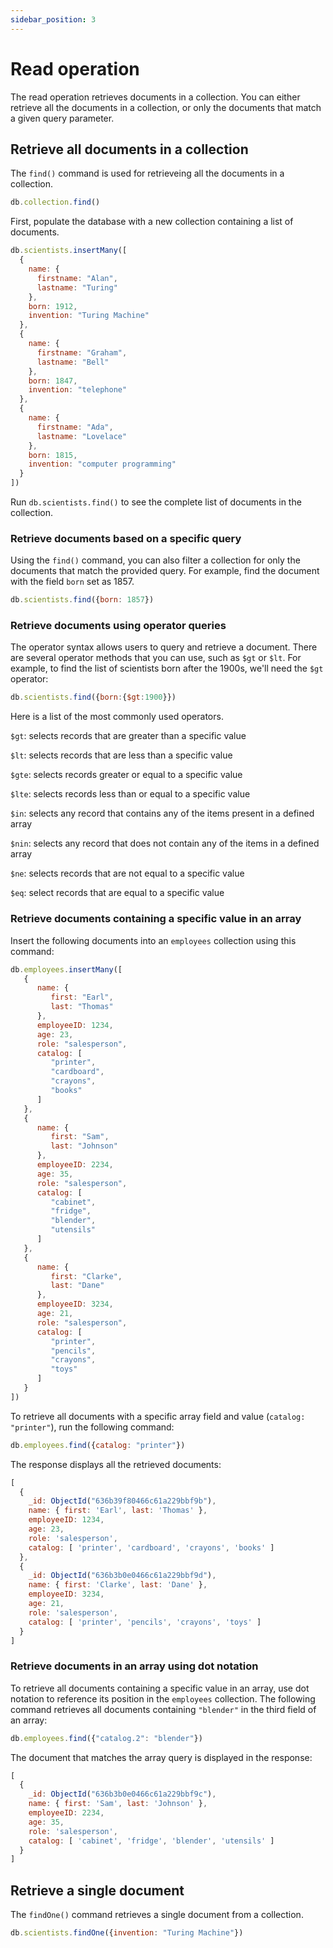 ```yaml
---
sidebar_position: 3
---
```


# Read operation

The read operation retrieves documents in a collection.
You can either retrieve all the documents in a collection, or only the documents that match a given query parameter.

## Retrieve all documents in a collection

The `find()` command is used for retrieveing all the documents in a collection.

```js
db.collection.find()
```

First, populate the database with a new collection containing a list of documents.

```js
db.scientists.insertMany([
  {
    name: {
      firstname: "Alan",
      lastname: "Turing"
    },
    born: 1912,
    invention: "Turing Machine"
  },
  {
    name: {
      firstname: "Graham",
      lastname: "Bell"
    },
    born: 1847,
    invention: "telephone"
  },
  {
    name: {
      firstname: "Ada",
      lastname: "Lovelace"
    },
    born: 1815,
    invention: "computer programming"
  }
])
```

Run `db.scientists.find()` to see the complete list of documents in the collection.

### Retrieve documents based on a specific query

Using the `find()` command, you can also filter a collection for only the documents that match the provided query.
For example, find the document with the field `born` set as 1857.

```js
db.scientists.find({born: 1857})
```

### Retrieve documents using operator queries

The operator syntax allows users to query and retrieve a document.
There are several operator methods that you can use, such as `$gt` or `$lt`.
For example, to find the list of scientists born after the 1900s, we'll need the `$gt` operator:

```js
db.scientists.find({born:{$gt:1900}})
```

Here is a list of the most commonly used operators.

`$gt`: selects records that are greater than a specific value

`$lt`:  selects records that are less than a specific value

`$gte`: selects records greater or equal to a specific value

`$lte`: selects records less than or equal to a specific value

`$in`: selects any record that contains any of the items present in a defined array

`$nin`: selects any record that does not contain any of the items in a defined array

`$ne`: selects records that are not equal to a specific value

`$eq`: select records that are equal to a specific value

### Retrieve documents containing a specific value in an array

Insert the following documents into an `employees` collection using this command:

```js
db.employees.insertMany([
   {
      name: {
         first: "Earl",
         last: "Thomas"
      },
      employeeID: 1234,
      age: 23,
      role: "salesperson",
      catalog: [
         "printer",
         "cardboard",
         "crayons",
         "books"
      ]
   },
   {
      name: {
         first: "Sam",
         last: "Johnson"
      },
      employeeID: 2234,
      age: 35,
      role: "salesperson",
      catalog: [
         "cabinet",
         "fridge",
         "blender",
         "utensils"
      ]
   },
   {
      name: {
         first: "Clarke",
         last: "Dane"
      },
      employeeID: 3234,
      age: 21,
      role: "salesperson",
      catalog: [
         "printer",
         "pencils",
         "crayons",
         "toys"
      ]
   }
])
```

To retrieve all documents with a specific array field and value (`catalog: "printer"`), run the following command:

```js
db.employees.find({catalog: "printer"})
```

The response displays all the retrieved documents:

```js
[
  {
    _id: ObjectId("636b39f80466c61a229bbf9b"),
    name: { first: 'Earl', last: 'Thomas' },
    employeeID: 1234,
    age: 23,
    role: 'salesperson',
    catalog: [ 'printer', 'cardboard', 'crayons', 'books' ]
  },
  {
    _id: ObjectId("636b3b0e0466c61a229bbf9d"),
    name: { first: 'Clarke', last: 'Dane' },
    employeeID: 3234,
    age: 21,
    role: 'salesperson',
    catalog: [ 'printer', 'pencils', 'crayons', 'toys' ]
  }
]
```

### Retrieve documents in an array using dot notation

To retrieve all documents containing a specific value in an array, use dot notation to reference its position in the `employees` collection.
The following command retrieves all documents containing `"blender"` in the third field of an array:

```js
db.employees.find({"catalog.2": "blender"})
```

The document that matches the array query is displayed in the response:

```js
[
  {
    _id: ObjectId("636b3b0e0466c61a229bbf9c"),
    name: { first: 'Sam', last: 'Johnson' },
    employeeID: 2234,
    age: 35,
    role: 'salesperson',
    catalog: [ 'cabinet', 'fridge', 'blender', 'utensils' ]
  }
]
```

## Retrieve a single document

The `findOne()` command retrieves a single document from a collection.

```js
db.scientists.findOne({invention: "Turing Machine"})
```
